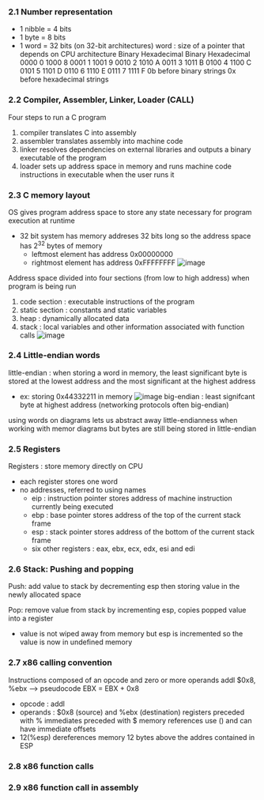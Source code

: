 ### 2.1 Number representation 
- 1 nibble = 4 bits
- 1 byte = 8 bits
- 1 word = 32 bits (on 32-bit architectures)
word : size of a pointer that depends on CPU architecture
Binary	Hexadecimal	Binary	Hexadecimal
0000	  0	          1000	  8
0001	  1	          1001	  9
0010	  2	          1010	  A
0011	  3	          1011	  B
0100	  4	          1100	  C
0101	  5	          1101	  D
0110	  6	          1110	  E
0111  	7	          1111	  F
0b before binary strings
0x before hexadecimal strings

### 2.2 Compiler, Assembler, Linker, Loader (CALL)
Four steps to run a C program
1. compiler translates C into assembly
2. assembler translates assembly into machine code
3. linker resolves dependencies on external libraries and outputs a binary executable of the program
4. loader sets up address space in memory and runs machine code instructions in executable when the user runs it

### 2.3 C memory layout 
OS gives program address space to store any state necessary for program execution at runtime
- 32 bit system has memory addreses 32 bits long so the address space has 2<sup>32</sup> bytes of memory
  - leftmost element has address 0x00000000
  - rightmost element has address 0xFFFFFFFF
![image](https://github.com/user-attachments/assets/33d58e0d-2b27-4f73-a418-1e331456f7f6)

Address space divided into four sections (from low to high address) when program is being run
1. code section : executable instructions of the program
2. static section : constants and static variables
3. heap : dynamically allocated data
4. stack : local variables and other information associated with function calls
![image](https://github.com/user-attachments/assets/8ae92336-12f4-4a8b-a437-92424577eceb)

### 2.4 Little-endian words
little-endian : when storing a word in memory, the least significant byte is stored at the lowest address and the most significant at the highest address
- ex: storing 0x44332211 in memory
![image](https://github.com/user-attachments/assets/a59ade3d-ea99-4c2d-8d66-effb56b7d71e)
big-endian : least signifcant byte at highest address (networking protocols often big-endian)

using words on diagrams lets us abstract away little-endianness when working with memor diagrams but bytes are still being stored in little-endian

### 2.5 Registers
Registers : store memory directly on CPU
- each register stores one word
- no addresses, referred to using names
  - eip : instruction pointer stores address of machine instruction currently being executed
  - ebp : base pointer stores address of the top of the current stack frame
  - esp : stack pointer stores address of the bottom of the current stack frame
  - six other registers : eax, ebx, ecx, edx, esi and edi

### 2.6 Stack: Pushing and popping 
Push: add value to stack by decrementing esp then storing value in the newly allocated space

Pop: remove value from stack by incrementing esp, copies popped value into a register 
- value is not wiped away from memory but esp is incremented so the value is now in undefined memory 

### 2.7 x86 calling convention 
Instructions composed of an opcode and zero or more operands
addl $0x8, %ebx --> pseudocode EBX = EBX + 0x8
- opcode : addl
- operands : $0x8 (source) and %ebx (destination)
registers preceded with %
immediates preceded with $
memory references use () and can have immediate offsets
- 12(%esp) dereferences memory 12 bytes above the addres contained in ESP

### 2.8 x86 function calls 

### 2.9 x86 function call in assembly 

